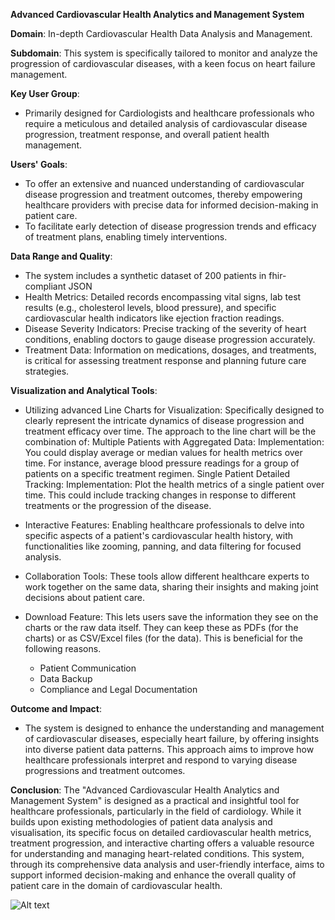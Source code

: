 **Advanced Cardiovascular Health Analytics and Management System**

**Domain**: In-depth Cardiovascular Health Data Analysis and Management.

**Subdomain**: This system is specifically tailored to monitor and analyze the progression of cardiovascular diseases, with a keen focus on heart failure management.

**Key User Group**:
- Primarily designed for Cardiologists and healthcare professionals who require a meticulous and detailed analysis of cardiovascular disease progression, treatment response, and overall patient health management.

**Users' Goals**:
- To offer an extensive and nuanced understanding of cardiovascular disease progression and treatment outcomes, thereby empowering healthcare providers with precise data for informed decision-making in patient care.
- To facilitate early detection of disease progression trends and efficacy of treatment plans, enabling timely interventions.

**Data Range and Quality**:
- The system includes a synthetic dataset of 200 patients in fhir-compliant JSON
- Health Metrics: Detailed records encompassing vital signs, lab test results (e.g., cholesterol levels, blood pressure), and specific cardiovascular health indicators like ejection fraction readings.
- Disease Severity Indicators: Precise tracking of the severity of heart conditions, enabling doctors to gauge disease progression accurately.
- Treatment Data: Information on medications, dosages, and treatments, is critical for assessing treatment response and planning future care strategies.

**Visualization and Analytical Tools**:
- Utilizing advanced Line Charts for Visualization: Specifically designed to clearly represent the intricate dynamics of disease progression and treatment efficacy over time. The approach to the line chart will be the combination of:
Multiple Patients with Aggregated Data:
Implementation: You could display average or median values for health metrics over time. For instance, average blood pressure readings for a group of patients on a specific treatment regimen.
Single Patient Detailed Tracking:
Implementation: Plot the health metrics of a single patient over time. This could include tracking changes in response to different treatments or the progression of the disease.

- Interactive Features: Enabling healthcare professionals to delve into specific aspects of a patient's cardiovascular health history, with functionalities like zooming, panning, and data filtering for focused analysis.

- Collaboration Tools: These tools allow different healthcare experts to work together on the same data, sharing their insights and making joint decisions about patient care.

- Download Feature: This lets users save the information they see on the charts or the raw data itself. They can keep these as PDFs (for the charts) or as CSV/Excel files (for the data). This is beneficial for the following reasons.
   - Patient Communication
   - Data Backup
   - Compliance and Legal Documentation

**Outcome and Impact**:
- The system is designed to enhance the understanding and management of cardiovascular diseases, especially heart failure, by offering insights into diverse patient data patterns. This approach aims to improve how healthcare professionals interpret and respond to varying disease progressions and treatment outcomes.

**Conclusion**:
The "Advanced Cardiovascular Health Analytics and Management System" is designed as a practical and insightful tool for healthcare professionals, particularly in the field of cardiology. While it builds upon existing methodologies of patient data analysis and visualisation, its specific focus on detailed cardiovascular health metrics, treatment progression, and interactive charting offers a valuable resource for understanding and managing heart-related conditions. This system, through its comprehensive data analysis and user-friendly interface, aims to support informed decision-making and enhance the overall quality of patient care in the domain of cardiovascular health.




![Alt text](https://github.com/Ekanem-obo/Disease-Data-Management-and-Analysis/blob/main/heatmap.png)

